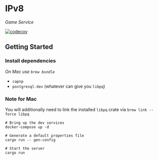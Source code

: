 # IPv8
*Game Service*

[![codecov](https://codecov.io/github/realliance/ipv8-game/branch/main/graph/badge.svg?token=N0NY2XR28V)](https://codecov.io/github/realliance/ipv8-game)

## Getting Started

### Install dependencies
*On Mac use `brew bundle`*

- `capnp`
- `postgresql-dev` (whatever can give you `libpq`)

### Note for Mac

You will additionally need to link the installed `libpq` crate via `brew link --force libpq`

```
# Bring up the dev services
docker-compose up -d

# Generate a default properties file
cargo run -- gen-config

# Start the server
cargo run
```
